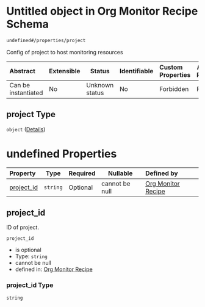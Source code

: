 # Untitled object in Org Monitor Recipe Schema

```txt
undefined#/properties/project
```

Config of project to host monitoring resources


| Abstract            | Extensible | Status         | Identifiable | Custom Properties | Additional Properties | Access Restrictions | Defined In                                                          |
| :------------------ | ---------- | -------------- | ------------ | :---------------- | --------------------- | ------------------- | ------------------------------------------------------------------- |
| Can be instantiated | No         | Unknown status | No           | Forbidden         | Forbidden             | none                | [monitor.schema.json\*](monitor.schema.json "open original schema") |

## project Type

`object` ([Details](monitor-properties-project.md))

# undefined Properties

| Property                  | Type     | Required | Nullable       | Defined by                                                                                                                      |
| :------------------------ | -------- | -------- | -------------- | :------------------------------------------------------------------------------------------------------------------------------ |
| [project_id](#project_id) | `string` | Optional | cannot be null | [Org Monitor Recipe](monitor-properties-project-properties-project_id.md "undefined#/properties/project/properties/project_id") |

## project_id

ID of project.


`project_id`

-   is optional
-   Type: `string`
-   cannot be null
-   defined in: [Org Monitor Recipe](monitor-properties-project-properties-project_id.md "undefined#/properties/project/properties/project_id")

### project_id Type

`string`
